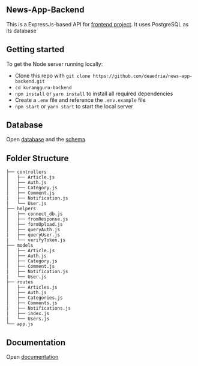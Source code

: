 ## News-App-Backend
This is a ExpressJs-based API for [frontend project](https://github.com/deaedria/news-app-frontend.git). It uses PostgreSQL as its database

## Getting started

To get the Node server running locally:

* Clone this repo with `git clone https://github.com/deaedria/news-app-backend.git`
* `cd kurangguru-backend`
* `npm install` or `yarn install` to install all required dependencies
* Create a `.env` file and reference the `.env.example` file
* `npm start` or `yarn start` to start the local server

## Database

Open [database](https://drive.google.com/file/d/10pGBWTXUseKZWZRQAqZMtQubNuNl6Max/view?usp=sharing) and the [schema](https://drawsql.app/dea/diagrams/Kurangguru)

## Folder Structure

    ├── controllers                    
    │   ├── Article.js              
    │   ├── Auth.js              
    │   ├── Category.js             
    │   ├── Comment.js
    |   ├── Notification.js
    |   └── User.js
    ├── helpers
    │   ├── connect_db.js
    │   ├── fromResponse.js              
    │   ├── formUpload.js             
    │   ├── queryAuth.js
    |   ├── queryUser.js
    |   └── verifyToken.js
    ├── models
    │   ├── Article.js              
    │   ├── Auth.js              
    │   ├── Category.js             
    │   ├── Comment.js
    |   ├── Notification.js
    |   └── User.js
    ├── routes
    │   ├── Articles.js              
    │   ├── Auth.js              
    │   ├── Categories.js             
    │   ├── Comments.js
    |   ├── Notifications.js
    |   ├── index.js
    |   └── Users.js
    └── app.js
    
## Documentation

Open [documentation](https://documenter.getpostman.com/view/14707903/TzeTJp9b) 
